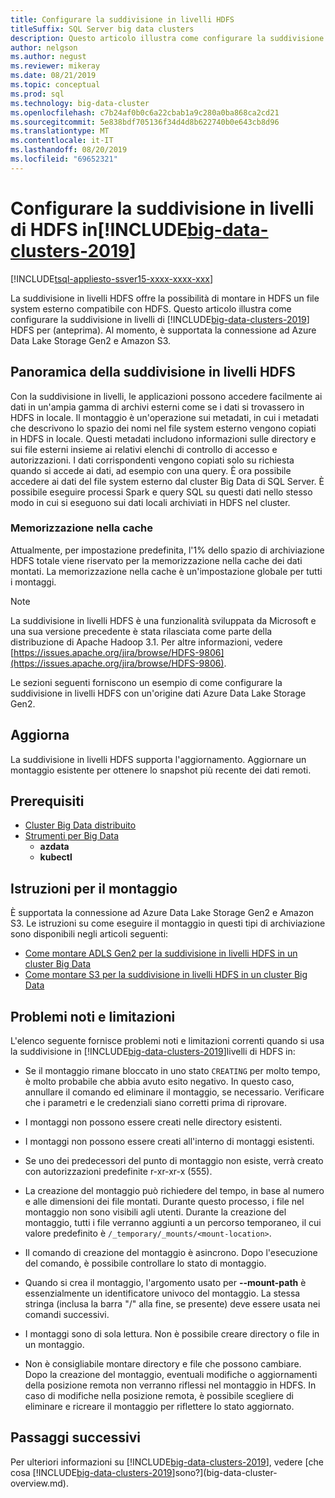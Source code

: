 ```yaml
---
title: Configurare la suddivisione in livelli HDFS
titleSuffix: SQL Server big data clusters
description: Questo articolo illustra come configurare la suddivisione in livelli di HDFS per montare un Azure Data Lake Storage esterno file system in HDFS [!INCLUDE[big-data-clusters-2019](../includes/ssbigdataclusters-ver15.md)]in un.
author: nelgson
ms.author: negust
ms.reviewer: mikeray
ms.date: 08/21/2019
ms.topic: conceptual
ms.prod: sql
ms.technology: big-data-cluster
ms.openlocfilehash: c7b24af0b0c6a22cbab1a9c280a0ba868ca2cd21
ms.sourcegitcommit: 5e838bdf705136f34d4d8b622740b0e643cb8d96
ms.translationtype: MT
ms.contentlocale: it-IT
ms.lasthandoff: 08/20/2019
ms.locfileid: "69652321"
---
```

# <a name="configure-hdfs-tiering-on-includebig-data-clusters-2019includesssbigdataclusters-ss-novermd"></a>Configurare la suddivisione in livelli di HDFS in[!INCLUDE[big-data-clusters-2019](../includes/ssbigdataclusters-ss-nover.md)]

[!INCLUDE[tsql-appliesto-ssver15-xxxx-xxxx-xxx](../includes/tsql-appliesto-ssver15-xxxx-xxxx-xxx.md)]

La suddivisione in livelli HDFS offre la possibilità di montare in HDFS un file system esterno compatibile con HDFS. Questo articolo illustra come configurare la suddivisione in livelli di [!INCLUDE[big-data-clusters-2019](../includes/ssbigdataclusters-ver15.md)] HDFS per (anteprima). Al momento, è supportata la connessione ad Azure Data Lake Storage Gen2 e Amazon S3. 

## <a name="hdfs-tiering-overview"></a>Panoramica della suddivisione in livelli HDFS

Con la suddivisione in livelli, le applicazioni possono accedere facilmente ai dati in un'ampia gamma di archivi esterni come se i dati si trovassero in HDFS in locale. Il montaggio è un'operazione sui metadati, in cui i metadati che descrivono lo spazio dei nomi nel file system esterno vengono copiati in HDFS in locale. Questi metadati includono informazioni sulle directory e sui file esterni insieme ai relativi elenchi di controllo di accesso e autorizzazioni. I dati corrispondenti vengono copiati solo su richiesta quando si accede ai dati, ad esempio con una query. È ora possibile accedere ai dati del file system esterno dal cluster Big Data di SQL Server. È possibile eseguire processi Spark e query SQL su questi dati nello stesso modo in cui si eseguono sui dati locali archiviati in HDFS nel cluster.

### <a name="caching"></a>Memorizzazione nella cache
Attualmente, per impostazione predefinita, l'1% dello spazio di archiviazione HDFS totale viene riservato per la memorizzazione nella cache dei dati montati. La memorizzazione nella cache è un'impostazione globale per tutti i montaggi.

> [!NOTE]
> La suddivisione in livelli HDFS è una funzionalità sviluppata da Microsoft e una sua versione precedente è stata rilasciata come parte della distribuzione di Apache Hadoop 3.1. Per altre informazioni, vedere [https://issues.apache.org/jira/browse/HDFS-9806](https://issues.apache.org/jira/browse/HDFS-9806).

Le sezioni seguenti forniscono un esempio di come configurare la suddivisione in livelli HDFS con un'origine dati Azure Data Lake Storage Gen2.

## <a name="refresh"></a>Aggiorna

La suddivisione in livelli HDFS supporta l'aggiornamento. Aggiornare un montaggio esistente per ottenere lo snapshot più recente dei dati remoti.

## <a name="prerequisites"></a>Prerequisiti

- [Cluster Big Data distribuito](deployment-guidance.md)
- [Strumenti per Big Data](deploy-big-data-tools.md)
  - **azdata**
  - **kubectl**

## <a name="mounting-instructions"></a>Istruzioni per il montaggio

È supportata la connessione ad Azure Data Lake Storage Gen2 e Amazon S3. Le istruzioni su come eseguire il montaggio in questi tipi di archiviazione sono disponibili negli articoli seguenti:

- [Come montare ADLS Gen2 per la suddivisione in livelli HDFS in un cluster Big Data](hdfs-tiering-mount-adlsgen2.md)
- [Come montare S3 per la suddivisione in livelli HDFS in un cluster Big Data](hdfs-tiering-mount-s3.md)

## <a id="issues"></a> Problemi noti e limitazioni

L'elenco seguente fornisce problemi noti e limitazioni correnti quando si usa la suddivisione in [!INCLUDE[big-data-clusters-2019](../includes/ssbigdataclusters-ss-nover.md)]livelli di HDFS in:

- Se il montaggio rimane bloccato in uno stato `CREATING` per molto tempo, è molto probabile che abbia avuto esito negativo. In questo caso, annullare il comando ed eliminare il montaggio, se necessario. Verificare che i parametri e le credenziali siano corretti prima di riprovare.

- I montaggi non possono essere creati nelle directory esistenti.

- I montaggi non possono essere creati all'interno di montaggi esistenti.

- Se uno dei predecessori del punto di montaggio non esiste, verrà creato con autorizzazioni predefinite r-xr-xr-x (555).

- La creazione del montaggio può richiedere del tempo, in base al numero e alle dimensioni dei file montati. Durante questo processo, i file nel montaggio non sono visibili agli utenti. Durante la creazione del montaggio, tutti i file verranno aggiunti a un percorso temporaneo, il cui valore predefinito è `/_temporary/_mounts/<mount-location>`.

- Il comando di creazione del montaggio è asincrono. Dopo l'esecuzione del comando, è possibile controllare lo stato di montaggio.

- Quando si crea il montaggio, l'argomento usato per **--mount-path** è essenzialmente un identificatore univoco del montaggio. La stessa stringa (inclusa la barra "/" alla fine, se presente) deve essere usata nei comandi successivi.

- I montaggi sono di sola lettura. Non è possibile creare directory o file in un montaggio.

- Non è consigliabile montare directory e file che possono cambiare. Dopo la creazione del montaggio, eventuali modifiche o aggiornamenti della posizione remota non verranno riflessi nel montaggio in HDFS. In caso di modifiche nella posizione remota, è possibile scegliere di eliminare e ricreare il montaggio per riflettere lo stato aggiornato.

## <a name="next-steps"></a>Passaggi successivi

Per ulteriori informazioni su [!INCLUDE[big-data-clusters-2019](../includes/ssbigdataclusters-ver15.md)], vedere [che cosa [!INCLUDE[big-data-clusters-2019](../includes/ssbigdataclusters-ver15.md)]sono?](big-data-cluster-overview.md).
